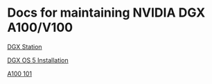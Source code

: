 # Docs for maintaining NVIDIA DGX A100/V100

[DGX Station](https://docs.nvidia.com/dgx-systems/)

[DGX OS 5 Installation](https://docs.nvidia.com/dgx/dgx-os-5-user-guide/index.html#install-dgx-os)

[A100 101](https://docs.nvidia.com/dgx/dgxa100-user-guide/connecting-to-dgxa100.html)